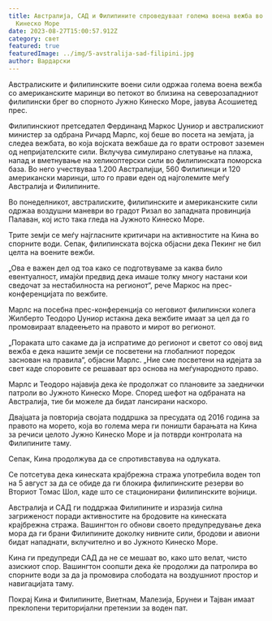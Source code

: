 ```yaml
---
title: Австралија, САД и Филипините спроведуваат голема воена вежба во Јужното
  Кинеско Море
date: 2023-08-27T15:00:57.912Z
category: свет
featured: true
featuredImage: ../img/5-avstralija-sad-filipini.jpg
author: Вардарски
---
```

Австралиските и филипинските воени сили одржаа голема воена вежба со американските маринци во петокот во близина на северозападниот филипински брег во спорното Јужно Кинеско Море, јавува Асошиетед прес.

Филипинскиот претседател Фердинанд Маркос Џуниор и австралискиот министер за одбрана Ричард Марлс, кој беше во посета на земјата, ја следеа вежбата, во која војската вежбаше да го врати островот заземен од непријателските сили. Вклучува симулирано слетување на плажа, напад и вметнување на хеликоптерски сили во филипинската поморска база. Во него учествуваа 1.200 Австралијци, 560 Филипинци и 120 американски маринци, што го прави еден од најголемите меѓу Австралија и Филипините.

Во понеделникот, австралиските, филипинските и американските сили одржаа воздушни маневри во градот Ризал во западната провинција Палаван, кој исто така гледа на Јужното Кинеско Море.

Трите земји се меѓу најгласните критичари на активностите на Кина во спорните води. Сепак, филипинската војска објасни дека Пекинг не бил целта на воените вежби.

„Ова е важен дел од тоа како се подготвуваме за каква било евентуалност, имајќи предвид дека имаше толку многу настани кои сведочат за нестабилноста на регионот“, рече Маркос на прес-конференцијата по вежбите.

Марлс на посебна прес-конференција со неговиот филипински колега Жилберто Теодоро Џуниор истакна дека вежбите имаат за цел да го промовираат владеењето на правото и мирот во регионот.

„Пораката што сакаме да ја испратиме до регионот и светот со овој вид вежба е дека нашите земји се посветени на глобалниот поредок заснован на правила“, објасни Марлс. „Ние сме посветени на идејата за свет каде споровите се решаваат врз основа на меѓународното право.

Марлс и Теодоро најавија дека ќе продолжат со плановите за заеднички патроли во Јужното Кинеско Море. Според шефот на одбраната на Австралија, тие би можеле да бидат лансирани наскоро.

Двајцата ја повторија својата поддршка за пресудата од 2016 година за правото на морето, која во голема мера ги поништи барањата на Кина за речиси целото Јужно Кинеско Море и ја потврди контролата на Филипините таму.

Сепак, Кина продолжува да се спротивставува на одлуката.

Се потсетува дека кинеската крајбрежна стража употребила воден топ на 5 август за да се обиде да ги блокира филипинските резерви во Вториот Томас Шол, каде што се стационирани филипинските војници.

Австралија и САД ги поддржаа Филипините и изразија силна загриженост поради активностите на бродовите на кинеската крајбрежна стража. Вашингтон го обнови своето предупредување дека мора да ги брани Филипините доколку нивните сили, бродови и авиони бидат нападнати, вклучително и во Јужното Кинеско Море.

Кина ги предупреди САД да не се мешаат во, како што велат, чисто азискиот спор. Вашингтон соопшти дека ќе продолжи да патролира во спорните води за да ја промовира слободата на воздушниот простор и навигацијата таму.

Покрај Кина и Филипините, Виетнам, Малезија, Брунеи и Тајван имаат преклопени територијални претензии за воден пат.